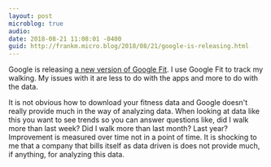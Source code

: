 ```yaml
---
layout: post
microblog: true
audio: 
date: 2018-08-21 11:08:01 -0400
guid: http://frankm.micro.blog/2018/08/21/google-is-releasing.html
---
```

Google is releasing [a new version of Google Fit](https://techcrunch.com/2018/08/21/google-fit-gets-a-redesign-adds-heart-points-and-coaching/). I use Google Fit to track my walking. My issues with it are less to do with the apps and more to do with the data.

It is not obvious how to download your fitness data and Google doesn't really provide much in the way of analyzing data. When looking at data like this you want to see trends so you can answer questions like, did I walk more than last week? Did I walk more than last month? Last year? Improvement is measured over time not in a point of time. It is shocking to me that a company that bills itself as data driven is does not provide much, if anything, for analyzing this data.
